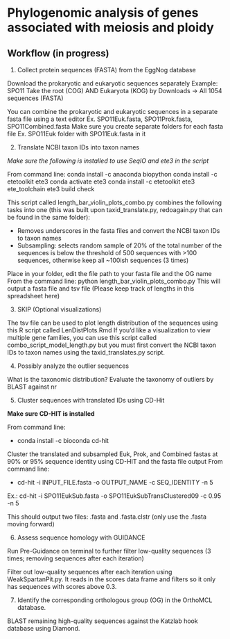 # Phylogenomic analysis of genes associated with meiosis and ploidy

## Workflow (in progress)

1. Collect protein sequences (FASTA) from the EggNog database

Download the prokaryotic and eukaryotic sequences separately
Example: SPO11
Take the root (COG) AND Eukaryota (KOG) by Downloads -> All 1054 sequences (FASTA)

You can combine the prokaryotic and eukaryotic sequences in a separate fasta file using a text editor
Ex. SPO11Euk.fasta, SPO11Prok.fasta, SPO11Combined.fasta
Make sure you create separate folders for each fasta file 
Ex. SPO11Euk folder with SPO11Euk.fasta in it

2. Translate NCBI taxon IDs into taxon names

*Make sure the following is installed to use SeqIO and ete3 in the script*

From command line: 
      conda install -c anaconda biopython
			conda install -c etetoolkit ete3
      conda activate ete3
      conda install -c etetoolkit ete3 ete_toolchain
      ete3 build check

This script called length_bar_violin_plots_combo.py combines the following tasks into one (this was built upon taxid_translate.py, redoagain.py that can be found in the same folder):
* Removes underscores in the fasta files and convert the NCBI taxon IDs to taxon names 
* Subsampling: selects random sample of 20% of the total number of the sequences is below the threshold of 500 sequences with >100 sequences, otherwise keep all ~100ish sequences (3 times)

Place in your folder, edit the file path to your fasta file and the OG name
From the command line: python length_bar_violin_plots_combo.py
This will output a fasta file and tsv file 
(Please keep track of lengths in this spreadsheet here)

3. SKIP (Optional visualizations)

The tsv file can be used to plot length distribution of the sequences using this R script called LenDistPlots.Rmd
If you’d like a visualization to view multiple gene families, you can use this script called combo_script_model_length.py but you must first convert the NCBI taxon IDs to taxon names using the taxid_translates.py script.

4. Possibly analyze the outlier sequences

What is the taxonomic distribution?
Evaluate the taxonomy of outliers by BLAST against nr

5. Cluster sequences with translated IDs using CD-Hit

**Make sure CD-HIT is installed**

From command line: 
* conda install -c bioconda cd-hit

Cluster the translated and subsampled Euk, Prok, and Combined fastas at 90% or 95% sequence identity using CD-HIT and the fasta file output
From command line: 
* cd-hit -i INPUT_FILE.fasta -o OUTPUT_NAME -c SEQ_IDENTITY -n 5

Ex.: cd-hit -i SPO11EukSub.fasta -o SPO11EukSubTransClustered09 -c 0.95 -n 5

This should output two files: .fasta and .fasta.clstr (only use the .fasta moving forward)

6. Assess sequence homology with GUIDANCE

Run Pre-Guidance on terminal to further filter low-quality sequences (3 times; removing sequences after each iteration)

Filter out low-quality sequences after each iteration using WeakSpartanPit.py. It reads in the scores data frame and filters so it only has sequences with scores above 0.3.

7. Identify the corresponding orthologous group (OG) in the OrthoMCL database. 

BLAST remaining high-quality sequences against the Katzlab hook database using Diamond.
